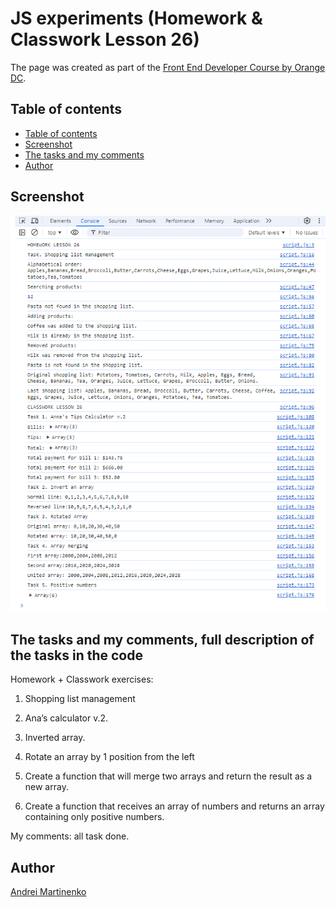 # JS experiments (Homework & Classwork Lesson 26)

The page was created as part of the [Front End Developer Course by Orange DC](https://digitalcenter.orange.md/).

## Table of contents
- [Table of contents](#table-of-contents)
- [Screenshot](#screenshot)
- [The tasks and my comments](#the-tasks-and-my-comments-full-description-of-the-tasks-in-the-code)
- [Author](#author)

## Screenshot

![](./image/screenshot.png)

## The tasks and my comments, full description of the tasks in the code

Homework + Classwork exercises:

1. Shopping list management

2. Ana’s calculator v.2.  

3. Inverted array.

4. Rotate an array by 1 position from the left

5. Create a function that will merge two arrays and return the result as a new array.
   
6. Create a function that receives an array of numbers and returns an array containing only positive numbers.
  
My comments: all task done. 

## Author

[Andrei Martinenko](https://github.com/AxinitM)
